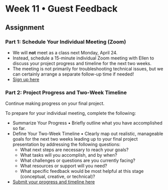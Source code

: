 # Week 11 • Guest Feedback

## Assignment

### Part 1: Schedule Your Individual Meeting (Zoom)

- We will **not** meet as a class next Monday, April 24.
- Instead, schedule a 15-minute individual Zoom meeting with Ellen to discuss
  your project progress and timeline for the next two weeks.
- The meeting is not primarily for troubleshooting technical issues, but we can
  certainly arrange a separate follow-up time if needed!
- [Sign up
  here](https://docs.google.com/document/d/15jmjbatOvFB-NEYRYbgZyn3UTbCKIoyqeH83OS8P0cM/edit?tab=t.0)

### Part 2: Project Progress and Two-Week Timeline

Continue making progress on your final project.

 To prepare for your individual
meeting, complete the following:

- Summarize Your Progress • Briefly outline what you have accomplished so far.
- Define Your Two-Week Timeline • Clearly map out realistic, manageable goals
  for the next two weeks leading up to your final project presentation by
  addressing the following questions:
  - What next steps are necessary to reach your goals?
  - What tasks will you accomplish, and by when?
  - What challenges or questions are you currently facing?
  - What resources or support will you need?
  - What specific feedback would be most helpful at this stage (conceptual, creative, or technical)?
- [Submit your progress and timeline here](https://forms.gle/CJZMpMpTeDxpvWv18)
